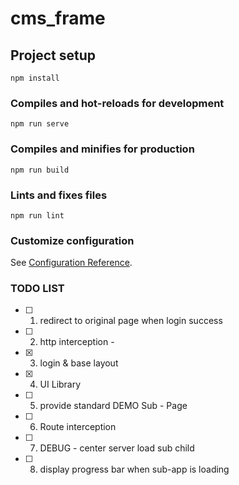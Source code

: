 # cms_frame

## Project setup
```
npm install
```

### Compiles and hot-reloads for development
```
npm run serve
```

### Compiles and minifies for production
```
npm run build
```

### Lints and fixes files
```
npm run lint
```

### Customize configuration
See [Configuration Reference](https://cli.vuejs.org/config/).


### TODO LIST

- [ ] 1. redirect to original page when login success
- [ ] 2. http interception -
- [x] 3. login & base layout 
- [x] 4. UI Library
- [ ] 5. provide standard DEMO Sub - Page
- [ ] 6. Route interception
- [ ] 7. DEBUG - center server load sub child
- [ ] 8. display progress bar when sub-app is loading 



